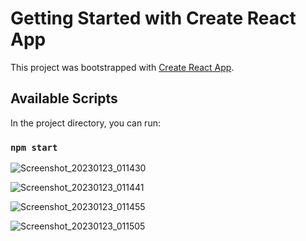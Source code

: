 # Getting Started with Create React App

This project was bootstrapped with [Create React App](https://github.com/facebook/create-react-app).

## Available Scripts

In the project directory, you can run:

### `npm start`

![Screenshot_20230123_011430](https://user-images.githubusercontent.com/89994145/213936990-c82b6663-2acc-4509-bf28-03a5f48162fc.png)


![Screenshot_20230123_011441](https://user-images.githubusercontent.com/89994145/213936991-a81275db-05ed-4c61-b36e-a7ec60e363ee.png)


![Screenshot_20230123_011455](https://user-images.githubusercontent.com/89994145/213936994-43312a09-6987-4fa8-a550-ca71dffaf8c0.png)

![Screenshot_20230123_011505](https://user-images.githubusercontent.com/89994145/213936997-0aae3900-f6da-4002-8517-1598822ae587.png)




